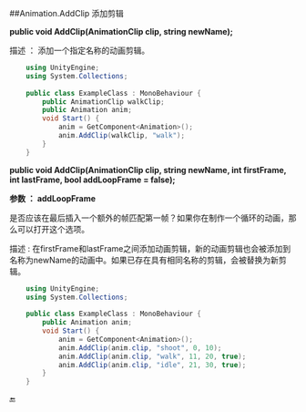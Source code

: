 ##Animation.AddClip 添加剪辑

**public void AddClip(AnimationClip clip, string newName);**

描述 ： 添加一个指定名称的动画剪辑。

```csharp
    using UnityEngine;
    using System.Collections;
     
    public class ExampleClass : MonoBehaviour {
        public AnimationClip walkClip;
        public Animation anim;
        void Start() {
            anim = GetComponent<Animation>();
            anim.AddClip(walkClip, "walk");
        }
    }
```


**public void AddClip(AnimationClip clip, string newName, int firstFrame, int lastFrame, bool addLoopFrame = false);**

**参数 ： addLoopFrame**

是否应该在最后插入一个额外的帧匹配第一帧？如果你在制作一个循环的动画，那么可以打开这个选项。

描述 : 在firstFrame和lastFrame之间添加动画剪辑，新的动画剪辑也会被添加到名称为newName的动画中。如果已存在具有相同名称的剪辑，会被替换为新剪辑。

```csharp
    using UnityEngine;
    using System.Collections;
     
    public class ExampleClass : MonoBehaviour {
        public Animation anim;
        void Start() {
            anim = GetComponent<Animation>();
            anim.AddClip(anim.clip, "shoot", 0, 10);
            anim.AddClip(anim.clip, "walk", 11, 20, true);
            anim.AddClip(anim.clip, "idle", 21, 30, true);
        }
    }
```

🔚
